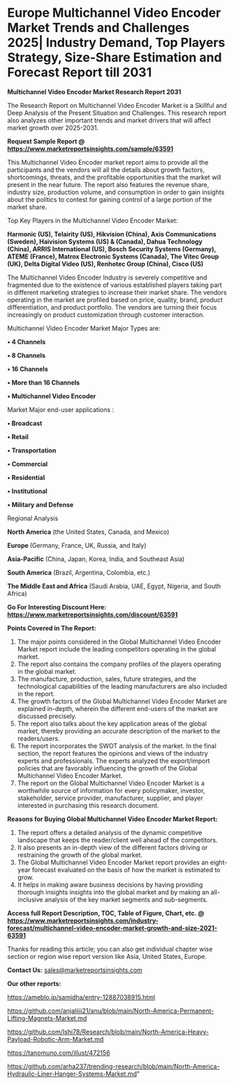 # Europe Multichannel Video Encoder Market Trends and Challenges 2025| Industry Demand, Top Players Strategy, Size-Share Estimation and Forecast Report till 2031

<strong>Multichannel Video Encoder Market Research Report 2031</strong>

The Research Report on Multichannel Video Encoder Market is a Skillful and Deep Analysis of the Present Situation and Challenges. This research report also analyzes other important trends and market drivers that will affect market growth over 2025-2031.

<strong>Request Sample Report @ <a href=https://www.marketreportsinsights.com/sample/63591>https://www.marketreportsinsights.com/sample/63591</a></strong>

This Multichannel Video Encoder market report aims to provide all the participants and the vendors will all the details about growth factors, shortcomings, threats, and the profitable opportunities that the market will present in the near future. The report also features the revenue share, industry size, production volume, and consumption in order to gain insights about the politics to contest for gaining control of a large portion of the market share.

Top Key Players in the Multichannel Video Encoder Market:

<strong>Harmonic (US), Telairity (US), Hikvision (China), Axis Communications (Sweden), Haivision Systems (US) & (Canada), Dahua Technology (China), ARRIS International (US), Bosch Security Systems (Germany), ATEME (France), Matrox Electronic Systems (Canada), The Vitec Group (UK), Delta Digital Video (US), Renhotec Group (China), Cisco (US)</strong>

The Multichannel Video Encoder Industry is severely competitive and fragmented due to the existence of various established players taking part in different marketing strategies to increase their market share. The vendors operating in the market are profiled based on price, quality, brand, product differentiation, and product portfolio. The vendors are turning their focus increasingly on product customization through customer interaction.

Multichannel Video Encoder Market Major Types are:

<strong>• 4 Channels

• 8 Channels

• 16 Channels

• More than 16 Channels

• Multichannel Video Encoder</strong>

Market Major end-user applications :

<strong>• Broadcast

• Retail

• Transportation

• Commercial

• Residential

• Institutional

• Military and Defense</strong>

Regional Analysis

</u><strong><b>North America</b></strong> (the United States, Canada, and Mexico)

<strong><b>Europe </b></strong>(Germany, France, UK, Russia, and Italy)

<strong><b>Asia-Pacific</b></strong> (China, Japan, Korea, India, and Southeast Asia)

<strong><b>South America</b></strong> (Brazil, Argentina, Colombia, etc.)

<strong><b>The Middle East and Africa</b></strong> (Saudi Arabia, UAE, Egypt, Nigeria, and South Africa)

<strong>Go For Interesting Discount Here: <a href=https://www.marketreportsinsights.com/discount/63591>https://www.marketreportsinsights.com/discount/63591</a></strong>

<strong>Points Covered in The Report:</strong>
<ol>
  <li>The major points considered in the Global Multichannel Video Encoder Market report include the leading competitors operating in the global market.</li>
  <li>The report also contains the company profiles of the players operating in the global market.</li>
  <li>The manufacture, production, sales, future strategies, and the technological capabilities of the leading manufacturers are also included in the report.</li>
  <li>The growth factors of the Global Multichannel Video Encoder Market are explained in-depth, wherein the different end-users of the market are discussed precisely.</li>
  <li>The report also talks about the key application areas of the global market, thereby providing an accurate description of the market to the readers/users.</li>
  <li>The report incorporates the SWOT analysis of the market. In the final section, the report features the opinions and views of the industry experts and professionals. The experts analyzed the export/import policies that are favorably influencing the growth of the Global Multichannel Video Encoder Market.</li>
  <li>The report on the Global Multichannel Video Encoder Market is a worthwhile source of information for every policymaker, investor, stakeholder, service provider, manufacturer, supplier, and player interested in purchasing this research document.</li>
</ol>
<strong>Reasons for Buying Global Multichannel Video Encoder Market Report:</strong>

<ol>
  <li>The report offers a detailed analysis of the dynamic competitive landscape that keeps the reader/client well ahead of the competitors.</li>
  <li>It also presents an in-depth view of the different factors driving or restraining the growth of the global market.</li>
  <li>The Global Multichannel Video Encoder Market report provides an eight-year forecast evaluated on the basis of how the market is estimated to grow.</li>
  <li>It helps in making aware business decisions by having providing thorough insights insights into the global market and by making an all-inclusive analysis of the key market segments and sub-segments.</li>
</ol>
<strong>Access full Report Description, TOC, Table of Figure, Chart, etc. @ <a href=https://www.marketreportsinsights.com/industry-forecast/multichannel-video-encoder-market-growth-and-size-2021-63591>https://www.marketreportsinsights.com/industry-forecast/multichannel-video-encoder-market-growth-and-size-2021-63591</a></strong>


Thanks for reading this article; you can also get individual chapter wise section or region wise report version like Asia, United States, Europe.

<strong>Contact Us:</strong>
sales@marketreportsinsights.com

<strong>Our other reports:</strong>

<a href=https://ameblo.jp/samidha/entry-12887038915.html>https://ameblo.jp/samidha/entry-12887038915.html</a>

<a href=https://github.com/anjaliiii21/anu/blob/main/North-America-Permanent-Lifting-Magnets-Market.md>https://github.com/anjaliiii21/anu/blob/main/North-America-Permanent-Lifting-Magnets-Market.md</a>

<a href=https://github.com/Ishi78/Research/blob/main/North-America-Heavy-Payload-Robotic-Arm-Market.md>https://github.com/Ishi78/Research/blob/main/North-America-Heavy-Payload-Robotic-Arm-Market.md</a>

<a href=https://tanomuno.com/illust/472156>https://tanomuno.com/illust/472156</a>

<a href=https://github.com/arha237/trending-research/blob/main/North-America-Hydraulic-Liner-Hanger-Systems-Market.md>https://github.com/arha237/trending-research/blob/main/North-America-Hydraulic-Liner-Hanger-Systems-Market.md</a>"
